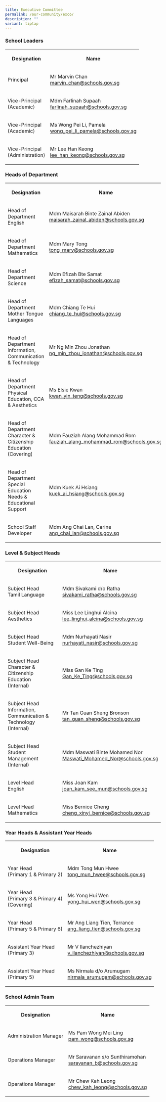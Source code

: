 ```yaml
---
title: Executive Committee
permalink: /our-community/exco/
description: ""
variant: tiptap
---
```

<h3><strong>School Leaders</strong></h3>
<table style="minWidth: 50px">
<colgroup>
<col>
<col>
</colgroup>
<tbody>
<tr>
<th rowspan="1" colspan="1">
<p>Designation</p>
</th>
<th rowspan="1" colspan="1">
<p>Name</p>
</th>
</tr>
<tr>
<td rowspan="1" colspan="1">
<p>Principal</p>
</td>
<td rowspan="1" colspan="1">
<p>Mr Marvin Chan
<br><a href="mailto:marvin_chan@schools.gov.sg" rel="noopener noreferrer nofollow" target="_blank">marvin_chan@schools.gov.sg</a>
</p>
</td>
</tr>
<tr>
<td rowspan="1" colspan="1">
<p>Vice-Principal
<br>(Academic)</p>
</td>
<td rowspan="1" colspan="1">
<p>Mdm Farlinah Supaah
<br><a href="mailto:farlinah_supaah@schools.gov.sg" rel="noopener noreferrer nofollow" target="_blank">farlinah_supaah@schools.gov.sg</a>
</p>
</td>
</tr>
<tr>
<td rowspan="1" colspan="1">
<p>Vice-Principal
<br>(Academic)</p>
</td>
<td rowspan="1" colspan="1">
<p>Ms Wong Pei Li, Pamela
<br><a href="mailto:wong_pei_li_pamela@schools.gov.sg" rel="noopener nofollow" target="_blank">wong_pei_li_pamela@schools.gov.sg</a>
</p>
</td>
</tr>
<tr>
<td rowspan="1" colspan="1">
<p>Vice-Principal
<br>(Administration)</p>
</td>
<td rowspan="1" colspan="1">
<p>Mr Lee Han Keong
<br><a href="mailto:lee_han_keong@schools.gov.sg" rel="noopener noreferrer nofollow" target="_blank">lee_han_keong@schools.gov.sg</a>
</p>
</td>
</tr>
</tbody>
</table>
<h3><strong>Heads of Department</strong></h3>
<table style="minWidth: 50px">
<colgroup>
<col>
<col>
</colgroup>
<tbody>
<tr>
<th rowspan="1" colspan="1">
<p>Designation</p>
</th>
<th rowspan="1" colspan="1">
<p>Name</p>
</th>
</tr>
<tr>
<td rowspan="1" colspan="1">
<p>Head of Department
<br>English</p>
</td>
<td rowspan="1" colspan="1">
<p>Mdm Maisarah Binte Zainal Abiden
<br><a href="mailto:maisarah_zainal_abiden@schools.gov.sg" rel="noopener noreferrer nofollow" target="_blank">maisarah_zainal_abiden@schools.gov.sg</a>
</p>
</td>
</tr>
<tr>
<td rowspan="1" colspan="1">
<p>Head of Department
<br>Mathematics</p>
</td>
<td rowspan="1" colspan="1">
<p>Mdm Mary Tong
<br><a href="mailto:tong_mary@schools.gov.sg" rel="noopener noreferrer nofollow" target="_blank">tong_mary@schools.gov.sg</a>
</p>
</td>
</tr>
<tr>
<td rowspan="1" colspan="1">
<p>Head of Department
<br>Science</p>
</td>
<td rowspan="1" colspan="1">
<p>Mdm Efizah Bte Samat
<br><a href="mailto:efizah_samat@schools.gov.sg" rel="noopener noreferrer nofollow" target="_blank">efizah_samat@schools.gov.sg</a>
</p>
</td>
</tr>
<tr>
<td rowspan="1" colspan="1">
<p>Head of Department
<br>Mother Tongue Languages</p>
</td>
<td rowspan="1" colspan="1">
<p>Mdm Chiang Te Hui
<br><a href="mailto:chiang_te_hui@schools.gov.sg" rel="noopener noreferrer nofollow" target="_blank">chiang_te_hui@schools.gov.sg</a>
</p>
</td>
</tr>
<tr>
<td rowspan="1" colspan="1">
<p>Head of Department
<br>Information, Communication &amp; Technology</p>
</td>
<td rowspan="1" colspan="1">
<p>Mr Ng Min Zhou Jonathan
<br><a href="mailto:ng_min_zhou_jonathan@schools.gov.sg" rel="noopener noreferrer nofollow" target="_blank">ng_min_zhou_jonathan@schools.gov.sg</a>
</p>
</td>
</tr>
<tr>
<td rowspan="1" colspan="1">
<p>Head of Department
<br>Physical Education, CCA &amp; Aesthetics</p>
</td>
<td rowspan="1" colspan="1">
<p>Ms Elsie Kwan
<br><a href="mailto:kwan_yin_teng@schools.gov.sg" rel="noopener noreferrer nofollow" target="_blank">kwan_yin_teng@schools.gov.sg</a>
</p>
</td>
</tr>
<tr>
<td rowspan="1" colspan="1">
<p>Head of Department
<br>Character &amp; Citizenship Education
<br>(Covering)</p>
</td>
<td rowspan="1" colspan="1">
<p>Mdm Fauziah Alang Mohammad Rom
<br><a href="mailto:fauziah_alang_mohammad_rom@schools.gov.sg" rel="noopener noreferrer nofollow" target="_blank">fauziah_alang_mohammad_rom@schools.gov.sg</a>
</p>
</td>
</tr>
<tr>
<td rowspan="1" colspan="1">
<p>Head of Department
<br>Special Education Needs &amp; Educational Support</p>
</td>
<td rowspan="1" colspan="1">
<p>Mdm Kuek Ai Hsiang
<br><a href="mailto:kuek_ai_hsiang@schools.gov.sg" rel="noopener noreferrer nofollow" target="_blank">kuek_ai_hsiang@schools.gov.sg</a>
</p>
</td>
</tr>
<tr>
<td rowspan="1" colspan="1">
<p>School Staff Developer</p>
</td>
<td rowspan="1" colspan="1">
<p>Mdm Ang Chai Lan, Carine
<br><a href="mailto:ang_chai_lan@schools.gov.sg" rel="noopener noreferrer nofollow" target="_blank">ang_chai_lan@schools.gov.sg</a>
</p>
</td>
</tr>
</tbody>
</table>
<h3><strong>Level &amp; Subject Heads</strong></h3>
<table style="minWidth: 50px">
<colgroup>
<col>
<col>
</colgroup>
<tbody>
<tr>
<th rowspan="1" colspan="1">
<p>Designation</p>
</th>
<th rowspan="1" colspan="1">
<p>Name</p>
</th>
</tr>
<tr>
<td rowspan="1" colspan="1">
<p>Subject Head
<br>Tamil Language</p>
</td>
<td rowspan="1" colspan="1">
<p>Mdm Sivakami d/o Ratha
<br><a href="mailto:sivakami_ratha@schools.gov.sg" rel="noopener noreferrer nofollow" target="_blank">sivakami_ratha@schools.gov.sg</a>
</p>
</td>
</tr>
<tr>
<td rowspan="1" colspan="1">
<p>Subject Head
<br>Aesthetics</p>
</td>
<td rowspan="1" colspan="1">
<p>Miss Lee Linghui Alcina
<br><a href="mailto:lee_linghui_alcina@schools.gov.sg" rel="noopener noreferrer nofollow" target="_blank">lee_linghui_alcina@schools.gov.sg</a>
</p>
</td>
</tr>
<tr>
<td rowspan="1" colspan="1">
<p>Subject Head
<br>Student Well-Being</p>
</td>
<td rowspan="1" colspan="1">
<p>Mdm Nurhayati Nasir
<br><a href="mailto:nurhayati_nasir@schools.gov.sg" rel="noopener noreferrer nofollow" target="_blank">nurhayati_nasir@schools.gov.sg</a>
</p>
</td>
</tr>
<tr>
<td rowspan="1" colspan="1">
<p>Subject Head
<br>Character &amp; Citizenship Education
<br>(Internal)</p>
</td>
<td rowspan="1" colspan="1">
<p>Miss Gan Ke Ting
<br><a href="mailto:Gan_Ke_Ting@schools.gov.sg" rel="noopener noreferrer nofollow" target="_blank">Gan_Ke_Ting@schools.gov.sg</a>
</p>
</td>
</tr>
<tr>
<td rowspan="1" colspan="1">
<p>Subject Head
<br>Information, Communication &amp; Technology
<br>(Internal)</p>
</td>
<td rowspan="1" colspan="1">
<p>Mr Tan Guan Sheng Bronson
<br><a href="mailto:tan_guan_sheng@schools.gov.sg" rel="noopener noreferrer nofollow" target="_blank">tan_guan_sheng@schools.gov.sg</a>
</p>
</td>
</tr>
<tr>
<td rowspan="1" colspan="1">
<p>Subject Head
<br>Student Management
<br>(Internal)</p>
</td>
<td rowspan="1" colspan="1">
<p>Mdm Maswati Binte Mohamed Nor
<br><a href="mailto:Maswati_Mohamed_Nor@schools.gov.sg" rel="noopener noreferrer nofollow" target="_blank">Maswati_Mohamed_Nor@schools.gov.sg</a>
</p>
</td>
</tr>
<tr>
<td rowspan="1" colspan="1">
<p>Level Head
<br>English</p>
</td>
<td rowspan="1" colspan="1">
<p>Miss Joan Kam
<br><a href="mailto:joan_kam_see_mun@schools.gov.sg" rel="noopener noreferrer nofollow" target="_blank">joan_kam_see_mun@schools.gov.sg</a>
</p>
</td>
</tr>
<tr>
<td rowspan="1" colspan="1">
<p>Level Head
<br>Mathematics</p>
</td>
<td rowspan="1" colspan="1">
<p>Miss Bernice Cheng
<br><a href="mailto:cheng_xinyi_bernice@schools.gov.sg" rel="noopener noreferrer nofollow" target="_blank">cheng_xinyi_bernice@schools.gov.sg</a>
</p>
</td>
</tr>
</tbody>
</table>
<h3><strong>Year Heads &amp; Assistant Year Heads</strong></h3>
<table style="minWidth: 50px">
<colgroup>
<col>
<col>
</colgroup>
<tbody>
<tr>
<th rowspan="1" colspan="1">
<p>Designation</p>
</th>
<th rowspan="1" colspan="1">
<p>Name</p>
</th>
</tr>
<tr>
<td rowspan="1" colspan="1">
<p>Year Head
<br>(Primary 1 &amp; Primary 2)</p>
</td>
<td rowspan="1" colspan="1">
<p>Mdm Tong Mun Hwee
<br><a href="mailto:tong_mun_hwee@schools.gov.sg" rel="noopener noreferrer nofollow" target="_blank">tong_mun_hwee@schools.gov.sg</a>
</p>
</td>
</tr>
<tr>
<td rowspan="1" colspan="1">
<p>Year Head
<br>(Primary 3 &amp; Primary 4)
<br>(Covering)</p>
</td>
<td rowspan="1" colspan="1">
<p>Ms Yong Hui Wen
<br><a href="mailto:yong_hui_wen@schools.gov.sg" rel="noopener noreferrer nofollow" target="_blank">yong_hui_wen@schools.gov.sg</a>
</p>
</td>
</tr>
<tr>
<td rowspan="1" colspan="1">
<p>Year Head
<br>(Primary 5 &amp; Primary 6)</p>
</td>
<td rowspan="1" colspan="1">
<p>Mr Ang Liang Tien, Terrance
<br><a href="mailto:ang_liang_tien@schools.gov.sg" rel="noopener noreferrer nofollow" target="_blank">ang_liang_tien@schools.gov.sg</a>
</p>
</td>
</tr>
<tr>
<td rowspan="1" colspan="1">
<p>Assistant Year Head
<br>(Primary 3)</p>
</td>
<td rowspan="1" colspan="1">
<p>Mr V Ilanchezhiyan
<br><a href="mailto:v_ilanchezhiyan@schools.gov.sg" rel="noopener noreferrer nofollow" target="_blank">v_ilanchezhiyan@schools.gov.sg</a>
</p>
</td>
</tr>
<tr>
<td rowspan="1" colspan="1">
<p>Assistant Year Head
<br>(Primary 5)</p>
</td>
<td rowspan="1" colspan="1">
<p>Ms Nirmala d/o Arumugam
<br><a href="mailto:nirmala_arumugam@schools.gov.sg" rel="noopener noreferrer nofollow" target="_blank">nirmala_arumugam@schools.gov.sg</a>
</p>
</td>
</tr>
</tbody>
</table>
<h3><strong>School Admin Team</strong></h3>
<table style="minWidth: 50px">
<colgroup>
<col>
<col>
</colgroup>
<tbody>
<tr>
<th rowspan="1" colspan="1">
<p>Designation</p>
</th>
<th rowspan="1" colspan="1">
<p>Name</p>
</th>
</tr>
<tr>
<td rowspan="1" colspan="1">
<p>Administration Manager</p>
</td>
<td rowspan="1" colspan="1">
<p>Ms Pam Wong Mei Ling
<br><a href="mailto:pam_wong@schools.gov.sg" rel="noopener noreferrer nofollow" target="_blank">pam_wong@schools.gov.sg</a>
</p>
</td>
</tr>
<tr>
<td rowspan="1" colspan="1">
<p>Operations Manager</p>
</td>
<td rowspan="1" colspan="1">
<p>Mr Saravanan s/o Sunthiramohan
<br><a href="mailto:saravanan_b@schools.gov.sg" rel="noopener noreferrer nofollow" target="_blank">saravanan_b@schools.gov.sg</a>
</p>
</td>
</tr>
<tr>
<td rowspan="1" colspan="1">
<p>Operations Manager</p>
</td>
<td rowspan="1" colspan="1">
<p>Mr Chew Kah Leong
<br><a href="mailto:chew_kah_leong@schools.gov.sg" rel="noopener noreferrer nofollow" target="_blank">chew_kah_leong@schools.gov.sg</a>
</p>
</td>
</tr>
</tbody>
</table>
<p></p>